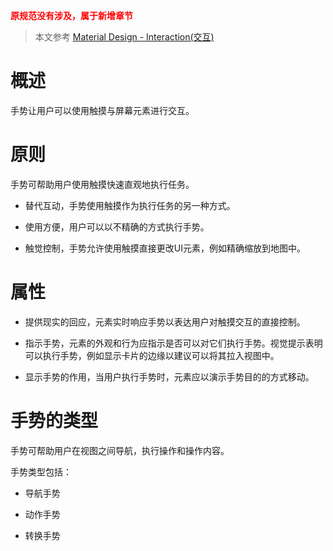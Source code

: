 **<span style="color: red;">原规范没有涉及，属于新增章节</span>**

> 本文参考 [Material Design - Interaction(交互)](https://material.io/design/interaction/)

# 概述

手势让用户可以使用触摸与屏幕元素进行交互。

# 原则

手势可帮助用户使用触摸快速直观地执行任务。

- 替代互动，手势使用触摸作为执行任务的另一种方式。

- 使用方便，用户可以以不精确的方式执行手势。

- 触觉控制，手势允许使用触摸直接更改UI元素，例如精确缩放到地图中。

# 属性

- 提供现实的回应，元素实时响应手势以表达用户对触摸交互的直接控制。

- 指示手势，元素的外观和行为应指示是否可以对它们执行手势。视觉提示表明可以执行手势，例如显示卡片的边缘以建议可以将其拉入视图中。

- 显示手势的作用，当用户执行手势时，元素应以演示手势目的的方式移动。

# 手势的类型 

手势可帮助用户在视图之间导航，执行操作和操作内容。

手势类型包括：

- 导航手势

- 动作手势

- 转换手势




